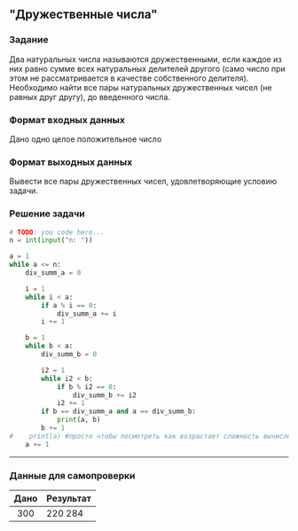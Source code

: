 ## "Дружественные числа"

### Задание

Два натуральных числа называются дружественными, если каждое из них равно сумме всех натуральных делителей другого
(само число при этом не рассматривается в качестве собственного делителя). \
Необходимо найти все пары натуральных дружественных чисел (не равных друг другу), до введенного числа.

### Формат входных данных

Дано одно целое положительное число

### Формат выходных данных

Вывести все пары дружественных чисел, удовлетворяющие условию задачи.

### Решение задачи

```python
# TODO: you code here...
n = int(input("n: "))

a = 1
while a <= n:
    div_summ_a = 0

    i = 1
    while i < a:
        if a % i == 0:
            div_summ_a += i
        i += 1

    b = 1
    while b < a:
        div_summ_b = 0

        i2 = 1
        while i2 < b:
            if b % i2 == 0:
                div_summ_b += i2
            i2 += 1
        if b == div_summ_a and a == div_summ_b:
            print(a, b)
        b += 1
#    print(a) #просто чтобы посмотреть как возрастает сложность вычисления, забавно
    a += 1
```

---

### Данные для самопроверки

| Дано | Результат |
| :---: | --- |
|  300  | 220 284 |

